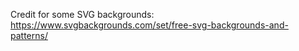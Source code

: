Credit for some SVG backgrounds:
https://www.svgbackgrounds.com/set/free-svg-backgrounds-and-patterns/
